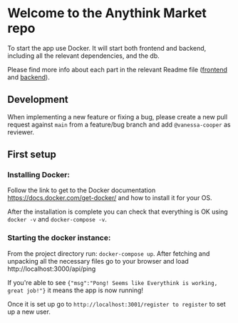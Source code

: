 # Welcome to the Anythink Market repo

To start the app use Docker. It will start both frontend and backend, including all the relevant dependencies, and the db.

Please find more info about each part in the relevant Readme file ([frontend](frontend/readme.md) and [backend](backend/README.md)).

## Development

When implementing a new feature or fixing a bug, please create a new pull request against `main` from a feature/bug branch and add `@vanessa-cooper` as reviewer.

## First setup

### Installing Docker:

Follow the link to get to the Docker documentation https://docs.docker.com/get-docker/ and how to install it for your OS.

After the installation is complete you can check that everything is OK using ```docker -v``` and ```docker-compose -v```.

### Starting the docker instance:

From the project directory run: ```docker-compose up```. After fetching and unpacking all the necessary files go to your browser and load http://localhost:3000/api/ping

If you're able to see ```{"msg":"Pong! Seems like Everythink is working, great job!"}``` it means the app is now running!

Once it is set up go to ```http://localhost:3001/register to register```  to set up a new user.
